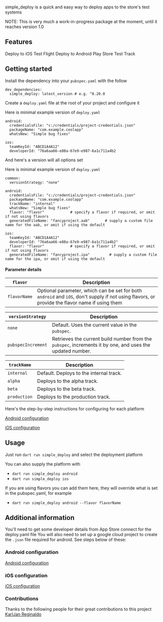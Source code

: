 simple_deploy is a quick and easy way to deploy apps to the store's test systems

NOTE: This is very much a work-in-progress package at the moment, until it reaches version 1.0

## Features

Deploy to iOS Test Flight
Deploy to Android Play Store Test Track

## Getting started
Install the dependency into your `pubspec.yaml` with the follow

```
dev_dependencies:
  simple_deploy: latest_version # e.g. ^0.20.0
```

Create a `deploy.yaml` file at the root of your project and configure it

Here is minimal example version of `deploy.yaml`
```
android:
  credentialsFile: "c:/credentials/project-credentials.json"   
  packageName: "com.example.coolapp"                           
  whatsNew: "Simple bug fixes"                                 

ios:
  teamKeyId: "ABCD1A4A12"                                      
  developerId: "76a6aa66-e80a-67e9-e987-6a1c711a4b2            
```

And here's a version will all options set

Here is minimal example version of `deploy.yaml`
```
common:
  versionStrategy: "none" 

android:
  credentialsFile: "c:/credentials/project-credentials.json"   
  packageName: "com.example.coolapp"                           
  trackName: "internal"                                        
  whatsNew: "Simple bug fixes"                                 
  flavor: "flavor"            # specify a flavor if required, or omit if not using flavors
  generatedFileName: "fancyproject.aab"       # supply a custom file name for the aab, or omit if using the default                 

ios:
  teamKeyId: "ABCD1A4A12"                                      
  developerId: "76a6aa66-e80a-67e9-e987-6a1c711a4b2"            
  flavor: "flavor"            # specify a flavor if required, or omit if not using flavors
  generatedFileName: "fancyproject.ipa"         # supply a custom file name for the ipa, or omit if using the default                                                     
```


#### Parameter details
| `flavor` | Description                                                                                               |
|------------------------|-----------------------------------------------------------------------------------------------------------|
| `flavorName`                 | Optional parameter, which can be set for both `android` and `iOS`, don't supply if not using flavors, or provide the flavor name if using them |                                                                  |




| `versionStrategy` | Description                                                                                               |
|------------------------|-----------------------------------------------------------------------------------------------------------|
| `none`                 | Default. Uses the current value in the `pubspec`.                                                         |
| `pubspecIncrement`     | Retrieves the current build number from the `pubspec`, increments it by one, and uses the updated number. |



| `trackName` | Description                             |
|------------------|-----------------------------------------|
| `internal`       | Default. Deploys to the internal track. |
| `alpha`          | Deploys to the alpha track.             |
| `beta`           | Deploys to the beta track.              |
| `production`     | Deploys to the production track.        |

Here's the step-by-step instructions for configuring for each platform

[Android configuration](https://github.com/andrewpmoore/simple_deploy/blob/main/android.md)

[iOS configuration](https://github.com/andrewpmoore/simple_deploy/blob/main/ios.md)

## Usage

Just run `dart run simple_deploy` and select the deployment platform

You can also supply the platform with 
 - `dart run simple_deploy android`
 - `dart run simple_deploy ios`

If you are using flavors you can add them here, they will override what is set in the pubspec.yaml, for example
 - `dart run simple_deploy android --flavor flavorName`

## Additional information
You'll need to get some developer details from App Store connect for the deploy.yaml file
You will also need to set up a google cloud project to create the `.json` file required for android.
See steps below of these:

### Android configuration
[Android configuration](https://github.com/andrewpmoore/simple_deploy/blob/main/android.md)

### iOS configuration
[iOS configuration](https://github.com/andrewpmoore/simple_deploy/blob/main/ios.md)


### Contributions
Thanks to the following people for their great contributions to this project
[KarlJan Reginaldo](https://github.com/karlreginaldo)    